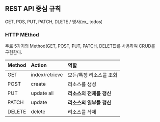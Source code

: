 ## REST API 중심 규칙

GET, POS, PUT, PATCH, DLETE / 명사(ex_ todos)

### HTTP MEthod

주로 5가지의 Method(GET, POST, PUT, PATCH, DELETE)를 사용하여 CRUD를 구현한다.

| Method | Action         | 역할                     |
| :----- | :------------- | :----------------------- |
| GET    | index/retrieve | 모든/특정 리소스를 조회  |
| POST   | create         | 리소스를 생성            |
| PUT    | update all     | **리소스의 전체를 갱신** |
| PATCH  | update         | **리소스의 일부를 갱신** |
| DELETE | delete         | 리소스를 삭제            |

